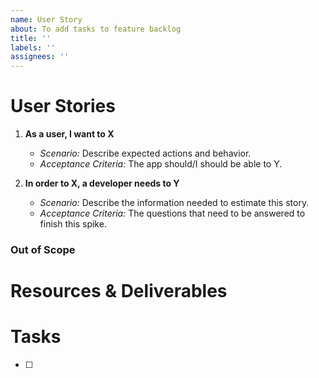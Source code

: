 ```yaml
---
name: User Story
about: To add tasks to feature backlog
title: ''
labels: ''
assignees: ''
---
```


# User Stories

1. **As a user, I want to X**

    - _Scenario:_ Describe expected actions and behavior.
    - _Acceptance Criteria:_ The app should/I should be able to Y.

1. **In order to X, a developer needs to Y**

    - _Scenario:_ Describe the information needed to estimate this story.
    - _Acceptance Criteria:_ The questions that need to be answered to finish this spike.

### Out of Scope

# Resources & Deliverables

# Tasks

-   [ ]
